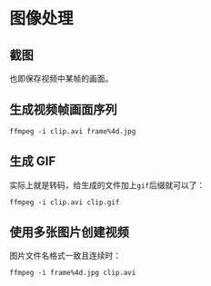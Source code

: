 # 图像处理

## 截图

也即保存视频中某帧的画面。

## 生成视频帧画面序列

`ffmpeg -i clip.avi frame%4d.jpg`

## 生成 GIF

实际上就是转码，给生成的文件加上`gif`后缀就可以了：

`ffmpeg -i clip.avi clip.gif`

## 使用多张图片创建视频

图片文件名格式一致且连续时：

`ffmpeg -i frame%4d.jpg clip.avi`



